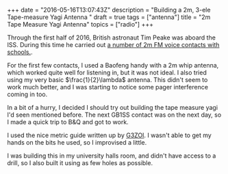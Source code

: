 +++
date = "2016-05-16T13:07:43Z"
description = "Building a 2m, 3-ele Tape-measure Yagi Antenna "
draft = true
tags = ["antenna"]
title = "2m Tape Measure Yagi Antenna"
topics = ["radio"]
+++

Through the first half of 2016, British astronaut Tim Peake was aboard the 
ISS. During this time he carried out [a number of 2m FM voice contacts with 
schools.](https://principia.ariss.org/schools/).

For the first few contacts, I used a Baofeng handy with a 2m whip antenna, 
which worked quite well for listening in, but it was not ideal. I also tried 
using my very basic $\frac{1}{2}\lambda$ antenna. This didn't seem to work 
much better, and I was starting to notice some pager interference coming in 
too.

In a bit of a hurry, I decided I should try out building the tape measure yagi 
I'd seen mentioned before. The next GB1SS contact was on the next day, so I 
made a quick trip to B&Q and got to work.

I used the nice metric guide written up by 
[G3ZOI](http://open-circuit.co.uk/wp/wb-yagi/). I wasn't able to get my hands 
on the bits he used, so I improvised a little.

I was building this in my university halls room, and didn't have access to a 
drill, so I also built it using as few holes as possible.
